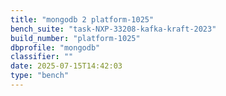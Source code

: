 ```yaml
---
title: "mongodb 2 platform-1025"
bench_suite: "task-NXP-33208-kafka-kraft-2023"
build_number: "platform-1025"
dbprofile: "mongodb"
classifier: ""
date: 2025-07-15T14:42:03
type: "bench"
---
```

